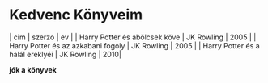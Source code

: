 # Kedvenc Könyveim

| cim  | szerzo |  ev |
| Harry Potter és abölcsek köve | JK Rowling | 2005 |
| Harry Potter és az azkabani fogoly | JK Rowling | 2005 |
| Harry Potter és a halál ereklyéi | JK Rowling | 2010| 

**jók a könyvek**

